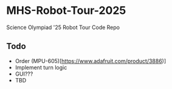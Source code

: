 # MHS-Robot-Tour-2025
Science Olympiad '25 Robot Tour Code Repo
## Todo
- Order (MPU-605)[https://www.adafruit.com/product/3886)]
- Implement turn logic
- GUI???
- TBD
